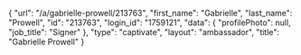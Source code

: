 {
    "url": "\/a\/gabrielle-prowell\/213763",
    "first_name": "Gabrielle",
    "last_name": "Prowell",
    "id": "213763",
    "login_id": "1759121",
    "data": {
        "profilePhoto": null,
        "job_title": "Signer"
    },
    "type": "captivate",
    "layout": "ambassador",
    "title": "Gabrielle Prowell"
}